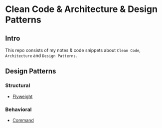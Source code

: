 # Clean Code & Architecture & Design Patterns

## Intro
This repo consists of my notes & code snippets about `Clean Code`, `Architecture` and `Design Patterns`.

## Design Patterns
### Structural
- [Flyweight](design_patterns/Flyweight.md)
### Behavioral
- [Command](design_patterns/Command.md)
